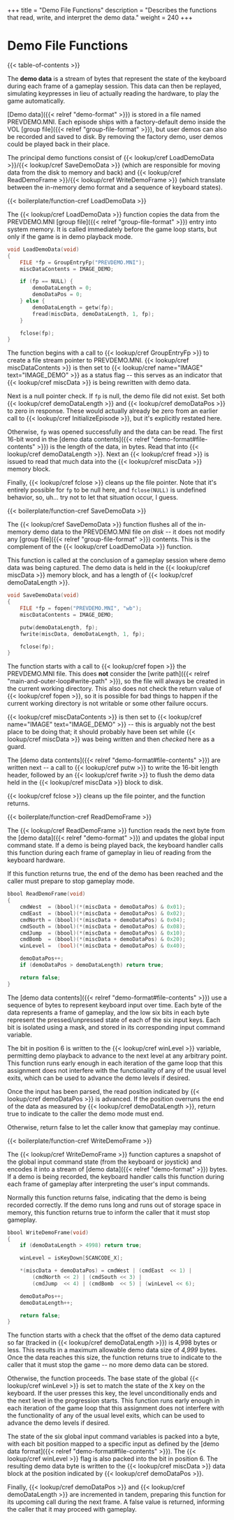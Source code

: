 +++
title = "Demo File Functions"
description = "Describes the functions that read, write, and interpret the demo data."
weight = 240
+++

# Demo File Functions

{{< table-of-contents >}}

The **demo data** is a stream of bytes that represent the state of the keyboard during each frame of a gameplay session. This data can then be replayed, simulating keypresses in lieu of actually reading the hardware, to play the game automatically.

[Demo data]({{< relref "demo-format" >}}) is stored in a file named PREVDEMO.MNI. Each episode ships with a factory-default demo inside the VOL [group file]({{< relref "group-file-format" >}}), but user demos can also be recorded and saved to disk. By removing the factory demo, user demos could be played back in their place.

The principal demo functions consist of {{< lookup/cref LoadDemoData >}}/{{< lookup/cref SaveDemoData >}} (which are responsible for moving data from the disk to memory and back) and {{< lookup/cref ReadDemoFrame >}}/{{< lookup/cref WriteDemoFrame >}} (which translate between the in-memory demo format and a sequence of keyboard states).

{{< boilerplate/function-cref LoadDemoData >}}

The {{< lookup/cref LoadDemoData >}} function copies the data from the PREVDEMO.MNI [group file]({{< relref "group-file-format" >}}) entry into system memory. It is called immediately before the game loop starts, but only if the game is in demo playback mode.

```c
void LoadDemoData(void)
{
    FILE *fp = GroupEntryFp("PREVDEMO.MNI");
    miscDataContents = IMAGE_DEMO;

    if (fp == NULL) {
        demoDataLength = 0;
        demoDataPos = 0;
    } else {
        demoDataLength = getw(fp);
        fread(miscData, demoDataLength, 1, fp);
    }

    fclose(fp);
}
```

The function begins with a call to {{< lookup/cref GroupEntryFp >}} to create a file stream pointer to PREVDEMO.MNI. {{< lookup/cref miscDataContents >}} is then set to {{< lookup/cref name="IMAGE" text="IMAGE_DEMO" >}} as a status flag -- this serves as an indicator that {{< lookup/cref miscData >}} is being rewritten with demo data.

Next is a null pointer check. If `fp` is null, the demo file did not exist. Set both {{< lookup/cref demoDataLength >}} and {{< lookup/cref demoDataPos >}} to zero in response. These would actually already be zero from an earlier call to {{< lookup/cref InitializeEpisode >}}, but it's explicitly restated here.

Otherwise, `fp` was opened successfully and the data can be read. The first 16-bit word in the [demo data contents]({{< relref "demo-format#file-contents" >}}) is the length of the data, in bytes. Read that into {{< lookup/cref demoDataLength >}}. Next an {{< lookup/cref fread >}} is issued to read that much data into the {{< lookup/cref miscData >}} memory block.

Finally, {{< lookup/cref fclose >}} cleans up the file pointer. Note that it's entirely possible for `fp` to be null here, and `fclose(NULL)` is undefined behavior, so, uh... try not to let that situation occur, I guess.

{{< boilerplate/function-cref SaveDemoData >}}

The {{< lookup/cref SaveDemoData >}} function flushes all of the in-memory demo data to the PREVDEMO.MNI file _on disk_ -- it does not modify any [group file]({{< relref "group-file-format" >}}) contents. This is the complement of the {{< lookup/cref LoadDemoData >}} function.

This function is called at the conclusion of a gameplay session where demo data was being captured. The demo data is held in the {{< lookup/cref miscData >}} memory block, and has a length of {{< lookup/cref demoDataLength >}}.

```c
void SaveDemoData(void)
{
    FILE *fp = fopen("PREVDEMO.MNI", "wb");
    miscDataContents = IMAGE_DEMO;

    putw(demoDataLength, fp);
    fwrite(miscData, demoDataLength, 1, fp);

    fclose(fp);
}
```

The function starts with a call to {{< lookup/cref fopen >}} the PREVDEMO.MNI file. This does **not** consider the [write path]({{< relref "main-and-outer-loop#write-path" >}}), so the file will always be created in the current working directory. This also does not check the return value of {{< lookup/cref fopen >}}, so it is possible for bad things to happen if the current working directory is not writable or some other failure occurs.

{{< lookup/cref miscDataContents >}} is then set to {{< lookup/cref name="IMAGE" text="IMAGE_DEMO" >}} -- this is arguably not the best place to be doing that; it should probably have been set while {{< lookup/cref miscData >}} was being written and then _checked_ here as a guard.

The [demo data contents]({{< relref "demo-format#file-contents" >}}) are written next -- a call to {{< lookup/cref putw >}} to write the 16-bit length header, followed by an {{< lookup/cref fwrite >}} to flush the demo data held in the {{< lookup/cref miscData >}} block to disk.

{{< lookup/cref fclose >}} cleans up the file pointer, and the function returns.

{{< boilerplate/function-cref ReadDemoFrame >}}

The {{< lookup/cref ReadDemoFrame >}} function reads the next byte from the [demo data]({{< relref "demo-format" >}}) and updates the global input command state. If a demo is being played back, the keyboard handler calls this function during each frame of gameplay in lieu of reading from the keyboard hardware.

If this function returns true, the end of the demo has been reached and the caller must prepare to stop gameplay mode.

```c
bbool ReadDemoFrame(void)
{
    cmdWest  = (bbool)(*(miscData + demoDataPos) & 0x01);
    cmdEast  = (bbool)(*(miscData + demoDataPos) & 0x02);
    cmdNorth = (bbool)(*(miscData + demoDataPos) & 0x04);
    cmdSouth = (bbool)(*(miscData + demoDataPos) & 0x08);
    cmdJump  = (bbool)(*(miscData + demoDataPos) & 0x10);
    cmdBomb  = (bbool)(*(miscData + demoDataPos) & 0x20);
    winLevel =  (bool)(*(miscData + demoDataPos) & 0x40);

    demoDataPos++;
    if (demoDataPos > demoDataLength) return true;

    return false;
}
```

The [demo data contents]({{< relref "demo-format#file-contents" >}}) use a sequence of bytes to represent keyboard input over time. Each byte of the data represents a frame of gameplay, and the low six bits in each byte represent the pressed/unpressed state of each of the six input keys. Each bit is isolated using a mask, and stored in its corresponding input command variable.

The bit in position 6 is written to the {{< lookup/cref winLevel >}} variable, permitting demo playback to advance to the next level at any arbitrary point. This function runs early enough in each iteration of the game loop that this assignment does not interfere with the functionality of any of the usual level exits, which can be used to advance the demo levels if desired.

Once the input has been parsed, the read position indicated by {{< lookup/cref demoDataPos >}} is advanced. If the position overruns the end of the data as measured by {{< lookup/cref demoDataLength >}}, return true to indicate to the caller the demo mode must end.

Otherwise, return false to let the caller know that gameplay may continue.

{{< boilerplate/function-cref WriteDemoFrame >}}

The {{< lookup/cref WriteDemoFrame >}} function captures a snapshot of the global input command state (from the keyboard or joystick) and encodes it into a stream of [demo data]({{< relref "demo-format" >}}) bytes. If a demo is being recorded, the keyboard handler calls this function during each frame of gameplay after interpreting the user's input commands.

Normally this function returns false, indicating that the demo is being recorded correctly. If the demo runs long and runs out of storage space in memory, this function returns true to inform the caller that it must stop gameplay.

```c
bbool WriteDemoFrame(void)
{
    if (demoDataLength > 4998) return true;

    winLevel = isKeyDown[SCANCODE_X];

    *(miscData + demoDataPos) = cmdWest | (cmdEast  << 1) |
        (cmdNorth << 2) | (cmdSouth << 3) |
        (cmdJump  << 4) | (cmdBomb  << 5) | (winLevel << 6);

    demoDataPos++;
    demoDataLength++;

    return false;
}
```

The function starts with a check that the offset of the demo data captured so far (tracked in {{< lookup/cref demoDataLength >}}) is 4,998 bytes or less. This results in a maximum allowable demo data size of _4,999_ bytes. Once the data reaches this size, the function returns true to indicate to the caller that it must stop the game -- no more demo data can be stored.

Otherwise, the function proceeds. The base state of the global {{< lookup/cref winLevel >}} is set to match the state of the <kbd>X</kbd> key on the keyboard. If the user presses this key, the level unconditionally ends and the next level in the progression starts. This function runs early enough in each iteration of the game loop that this assignment does not interfere with the functionality of any of the usual level exits, which can be used to advance the demo levels if desired.

The state of the six global input command variables is packed into a byte, with each bit position mapped to a specific input as defined by the [demo data format]({{< relref "demo-format#file-contents" >}}). The {{< lookup/cref winLevel >}} flag is also packed into the bit in position 6. The resulting demo data byte is written to the {{< lookup/cref miscData >}} data block at the position indicated by {{< lookup/cref demoDataPos >}}.

Finally, {{< lookup/cref demoDataPos >}} and {{< lookup/cref demoDataLength >}} are incremented in tandem, preparing this function for its upcoming call during the next frame. A false value is returned, informing the caller that it may proceed with gameplay.
